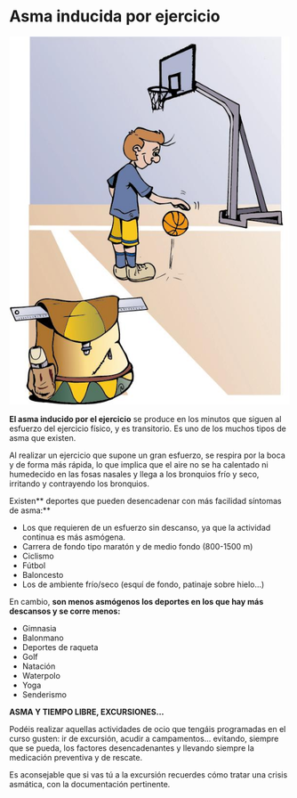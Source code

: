 # Asma inducida por ejercicio


![Fig.3.16. Niño con asma jugando. Documento de salud del asma en pediatría. DG salud Pública](img/M3_U2_asma_deporte.jpg)

**El asma inducido por el ejercicio** se produce en los minutos que siguen al esfuerzo del ejercicio físico, y es transitorio. Es uno de los muchos tipos de asma que existen.

Al realizar un ejercicio que supone un gran esfuerzo, se respira por la boca y de forma más rápida, lo que implica que el aire no se ha calentado ni humedecido en las fosas nasales y llega a los bronquios frío y seco, irritando y contrayendo los bronquios.

Existen** deportes que pueden desencadenar con más facilidad síntomas de asma:**

*   Los que requieren de un esfuerzo sin descanso, ya que la actividad continua es más asmógena.
*   Carrera de fondo tipo maratón y de medio fondo (800-1500 m)
*   Ciclismo
*   Fútbol
*   Baloncesto
*   Los de ambiente frío/seco (esquí de fondo, patinaje sobre hielo...)

En cambio, **son menos asmógenos los deportes en los que hay más descansos y se corre menos:**

*   Gimnasia
*   Balonmano
*   Deportes de raqueta
*   Golf
*   Natación
*   Waterpolo
*   Yoga
*   Senderismo

**ASMA Y TIEMPO LIBRE, EXCURSIONES...**

Podéis realizar aquellas actividades de ocio que tengáis programadas en el curso gusten: ir de excursión, acudir a campamentos... evitando, siempre que se pueda, los factores desencadenantes y llevando siempre la medicación preventiva y de rescate.

Es aconsejable que si vas tú a la excursión recuerdes cómo tratar una crisis asmática, con la documentación pertinente.

